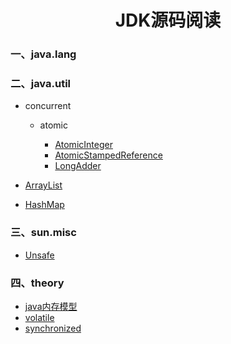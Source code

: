 # <center>JDK源码阅读</center>
### 一、java.lang



### 二、java.util

+ concurrent

  + atomic

    + [AtomicInteger](./java/util/concurrent/atomic/AtomicInteger.md)
    + [AtomicStampedReference](./java/util/concurrent/atomic/AtomicStampedReference.md)
    + [LongAdder](./java/util/concurrent/atomic/LongAdder.md)

    

- [ArrayList](./java/util/ArrayList.md )

- [HashMap](./java/util/HashMap.md)

  

### 三、sun.misc

- [Unsafe](./sun/misc/Unsafe.md)

### 四、theory

+ [java内存模型](./theory/java内存模型.md)
+ [volatile](./theory/volatile.md)
+ [synchronized](./theory/synchronized.md)



